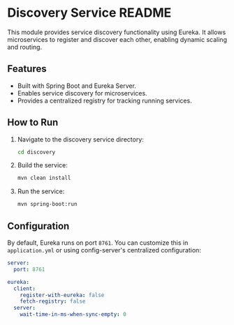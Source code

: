 # Discovery Service README

This module provides service discovery functionality using Eureka. It allows microservices to register and discover each other, enabling dynamic scaling and routing.

## Features
- Built with Spring Boot and Eureka Server.
- Enables service discovery for microservices.
- Provides a centralized registry for tracking running services.

## How to Run
1. Navigate to the discovery service directory:
   ```bash
   cd discovery
   ```
2. Build the service:
   ```bash
   mvn clean install
   ```
3. Run the service:
   ```bash
   mvn spring-boot:run
   ```

## Configuration
By default, Eureka runs on port `8761`. You can customize this in `application.yml` or using config-server's centralized configuration:

```yaml
server:
  port: 8761

eureka:
  client:
    register-with-eureka: false
    fetch-registry: false
  server:
    wait-time-in-ms-when-sync-empty: 0
```